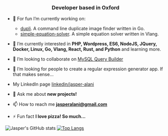 <h3 align="center">Developer based in Oxford</h3>

- 🔭 For fun I’m currently working on:
  - [dupli](https://github.com/jasperalani/dupli). A command line duplicate image finder written in Go.
  - [simple-equation-solver](https://github.com/jasperalani/simple-equation-solver). A simple equation solver written in Vlang.

- 🌱 I’m currently interested in **PHP, Wordpress, ES6, NodeJS, JQuery, Docker, Linux, Go, Vlang, React, Rust, and Python** and learning more.

- 👯 I’m looking to collaborate on [MySQL Query Builder](https://github.com/jasperalani/mysql-query-builder)

- 🤔 I’m looking for people to create a regular expression generator app. If that makes sense...

- My LinkedIn page [linkedin/jasper-alani](https://www.linkedin.com/in/jasper-alani-08b80a139)

- 💬 Ask me about **new projects!**

- 📫 How to reach me **jasperalani@gmail.com**

- ⚡ Fun fact **I love pizza! So much...**

![Jasper's GitHub stats](https://github-readme-stats.vercel.app/api?username=jasperalani&show_icons=true&theme=dracula)
[![Top Langs](https://github-readme-stats.vercel.app/api/top-langs/?username=jasperalani&layout=compact)](https://github.com/anuraghazra/github-readme-stats)
